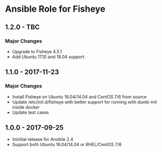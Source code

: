 Ansible Role for Fisheye
========================

1.2.0 - TBC
-----------

### Major Changes

-   Upgrade to Fisheye 4.5.1
-   Add Ubuntu 17.10 and 18.04 support

1.1.0 - 2017-11-23
------------------

### Major Changes

-   Install Fisheye on Ubuntu 16.04/14.04 and CentOS 7/6 from source
-   Update /etc/init.d/fisheye with better support for running with dumb-init inside docker
-   Update test cases

1.0.0 - 2017-09-25
------------------

-   Ininitial release for Ansible 2.4
-   Support both Ubuntu 16.04/14.04 or RHEL/CentOS 7/6

